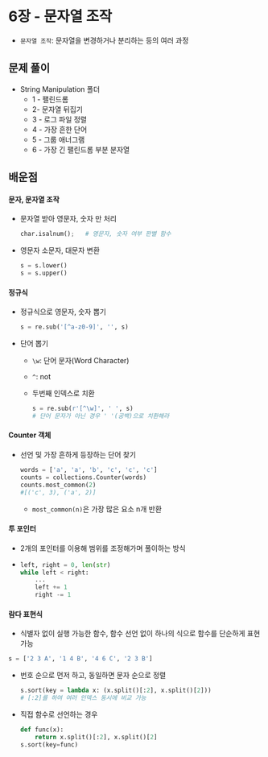 # 6장 - 문자열 조작

- `문자열 조작`: 문자열을 변경하거나 분리하는 등의 여러 과정

## 문제 풀이

- String Manipulation 폴더
  - 1 - 팰린드롬
  - 2- 문자열 뒤집기
  - 3 - 로그 파일 정렬
  - 4 - 가장 흔한 단어
  - 5 - 그룹 애너그램
  - 6 - 가장 긴 팰린드롬 부분 분자열

## 배운점

#### 문자, 문자열 조작

- 문자열 받아 영문자, 숫자 만 처리

  ```python
  char.isalnum();	# 영문자, 숫자 여부 판별 함수
  ```

- 영문자 소문자, 대문자 변환

  ```python
  s = s.lower()
  s = s.upper()
  ```

#### 정규식
- 정규식으로 영문자, 숫자 뽑기

  ```python
  s = re.sub('[^a-z0-9]', '', s)
  ```

- 단어 뽑기

  - `\w`: 단어 문자(Word Character)

  - `^`: not

  - 두번째 인덱스로 치환

    ```python
    s = re.sub(r'[^\w]', ' ', s)
    # 단어 문자가 아닌 경우 ' '(공백)으로 치환해라
    ```

#### Counter 객체

- 선언 및 가장 흔하게 등장하는 단어 찾기

  ```python
  words = ['a', 'a', 'b', 'c', 'c', 'c']
  counts = collections.Counter(words)
  counts.most_common(2)
  #[('c', 3), ('a', 2)]
  ```

  - `most_common(n)`은 가장 많은 요소 n개 반환

#### 투 포인터

- 2개의 포인터를 이용해 범위를 조정해가며 풀이하는 방식

- ```python
  left, right = 0, len(str)
  while left < right:
      ...
      left += 1
      right -= 1
  ```



#### 람다 표현식

- 식별자 없이 실행 가능한 함수, 함수 선언 없이 하나의 식으로 함수를 단순하게 표현 가능

```python
s = ['2 3 A', '1 4 B', '4 6 C', '2 3 B']
```

- 번호 순으로 먼저 하고, 동일하면 문자 순으로 정렬

  ```python
  s.sort(key = lambda x: (x.split()[:2], x.split()[2]))
  # [:2]를 하여 여러 인덱스 동시에 비교 가능
  ```

- 직접 함수로 선언하는 경우

  ```python
  def func(x):
      return x.split()[:2], x.split()[2]
  s.sort(key=func)
  ```

  